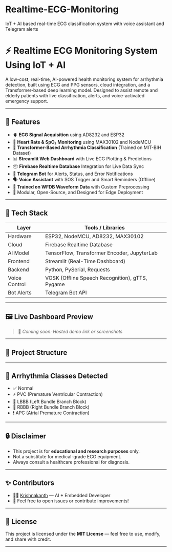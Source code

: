 # Realtime-ECG-Monitoring
IoT + AI based real-time ECG classification system with voice assistant and Telegram alerts
# ⚡ Realtime ECG Monitoring System Using IoT + AI

A low-cost, real-time, AI-powered health monitoring system for arrhythmia detection, built using ECG and PPG sensors, cloud integration, and a Transformer-based deep learning model. Designed to assist remote and elderly patients with live classification, alerts, and voice-activated emergency support.

---

## 🚀 Features

- 🫀 **ECG Signal Acquisition** using AD8232 and ESP32
- 💓 **Heart Rate & SpO₂ Monitoring** using MAX30102 and NodeMCU
- 🤖 **Transformer-Based Arrhythmia Classification** (Trained on MIT-BIH Dataset)
- 📊 **Streamlit Web Dashboard** with Live ECG Plotting & Predictions
- 📦 **Firebase Realtime Database** Integration for Live Data Sync
- 📢 **Telegram Bot** for Alerts, Status, and Error Notifications
- 🗣️ **Voice Assistant** with SOS Trigger and Smart Reminders (Offline)
- 🧠 **Trained on WFDB Waveform Data** with Custom Preprocessing
- 🔐 Modular, Open-Source, and Designed for Edge Deployment

---

## 🧠 Tech Stack

| Layer          | Tools / Libraries                                    |
|----------------|------------------------------------------------------|
| Hardware       | ESP32, NodeMCU, AD8232, MAX30102                     |
| Cloud          | Firebase Realtime Database                          |
| AI Model       | TensorFlow, Transformer Encoder, JupyterLab         |
| Frontend       | Streamlit (Real-Time Dashboard)                     |
| Backend        | Python, PySerial, Requests                          |
| Voice Control  | VOSK (Offline Speech Recognition), gTTS, Pygame     |
| Bot Alerts     | Telegram Bot API                                    |

---

## 🖼️ Live Dashboard Preview

> 🔗 *Coming soon: Hosted demo link or screenshots*

---

## 📁 Project Structure

---

## 🧪 Arrhythmia Classes Detected

- ✅ Normal
- ⚡ PVC (Premature Ventricular Contraction)
- 🔁 LBBB (Left Bundle Branch Block)
- 🔄 RBBB (Right Bundle Branch Block)
- ❗ APC (Atrial Premature Contraction)

---

## 🔒 Disclaimer

- This project is for **educational and research purposes** only.
- Not a substitute for medical-grade ECG equipment.
- Always consult a healthcare professional for diagnosis.

---

## ✨ Contributors

- 👨‍💻 [Krishnakanth](https://github.com/krishnakanth-A) — AI + Embedded Developer
- 💬 Feel free to open issues or contribute improvements!

---

## 📜 License

This project is licensed under the **MIT License** — feel free to use, modify, and share with credit.

---


